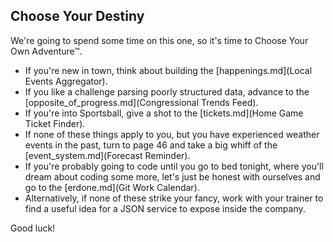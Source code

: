 ## Choose Your Destiny

We're going to spend some time on this one, so it's time to Choose Your Own Adventure™.

* If you're new in town, think about building the [happenings.md](Local Events Aggregator).
* If you like a challenge parsing poorly structured data, advance to the [opposite_of_progress.md](Congressional Trends Feed).
* If you're into Sportsball, give a shot to the [tickets.md](Home Game Ticket Finder).
* If none of these things apply to you, but you have experienced weather events in the past, turn to page 46 and take a big whiff of the [event_system.md](Forecast Reminder).
* If you're probably going to code until you go to bed tonight, where you'll dream about coding some more, let's just be honest with ourselves and go to the [erdone.md](Git Work Calendar).
* Alternatively, if none of these strike your fancy, work with your trainer to find a useful idea for a JSON service to expose inside the company.

Good luck!
